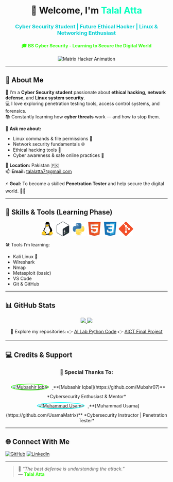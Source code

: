 <h1 align="center">👋 Welcome, I'm <span style="color:#00FFBF;">Talal Atta</span></h1>
<h3 align="center" style="color:#00CED1;">Cyber Security Student | Future Ethical Hacker | Linux & Networking Enthusiast</h3>
<h4 align="center" style="color:#39FF14;">🎓 BS Cyber Security - Learning to Secure the Digital World</h4>

<div align="center">
  <img src="https://i.gifer.com/origin/4c/4cf18e8eb36fda1bbdfe7c818b54a6b7.gif" width="600" alt="Matrix Hacker Animation"/>
</div>

---

## 🚀 About Me

🔐 I'm a **Cyber Security student** passionate about **ethical hacking**, **network defense**, and **Linux system security**.  
💻 I love exploring penetration testing tools, access control systems, and forensics.  
📚 Constantly learning how **cyber threats** work — and how to stop them.

💬 **Ask me about:**  
- Linux commands & file permissions 🐧  
- Network security fundamentals 🌐  
- Ethical hacking tools 🧰  
- Cyber awareness & safe online practices 🧠  

📍 **Location:** Pakistan 🇵🇰  
📫 **Email:** [talalatta7@gmail.com](mailto:talalatta7@gmail.com)

⚡ **Goal:** To become a skilled **Penetration Tester** and help secure the digital world. 🕵️‍♂️

---

## 🧠 Skills & Tools (Learning Phase)

<p align="center">
  <img src="https://raw.githubusercontent.com/devicons/devicon/master/icons/linux/linux-original.svg" width="45" title="Linux"/>
  <img src="https://raw.githubusercontent.com/devicons/devicon/master/icons/bash/bash-original.svg" width="45" title="Bash"/>
  <img src="https://raw.githubusercontent.com/devicons/devicon/master/icons/python/python-original.svg" width="45" title="Python"/>
  <img src="https://raw.githubusercontent.com/devicons/devicon/master/icons/html5/html5-original.svg" width="45" title="HTML5"/>
  <img src="https://raw.githubusercontent.com/devicons/devicon/master/icons/css3/css3-original.svg" width="45" title="CSS3"/>
  <img src="https://raw.githubusercontent.com/devicons/devicon/master/icons/git/git-original.svg" width="45" title="Git"/>
</p>

🛠️ Tools I’m learning:
- Kali Linux 🐉  
- Wireshark  
- Nmap  
- Metasploit (basic)  
- VS Code  
- Git & GitHub  

---

## 📊 GitHub Stats

<p align="center">
  <a href="https://github.com/Talal274/AI-Lab-Python-code">
    <img height="180em" src="https://github-readme-stats.vercel.app/api?username=Talal274&show_icons=true&theme=radical&count_private=true"/>
  </a>
  <a href="https://github.com/Talal274/AICT-Project">
    <img height="180em" src="https://github-readme-stats.vercel.app/api/top-langs/?username=Talal274&layout=compact&theme=radical"/>
  </a>
</p>

<p align="center">
  🔗 Explore my repositories:  
  👉 <a href="https://github.com/Talal274/AI-Lab-Python-code">AI Lab Python Code</a>  
  👉 <a href="https://github.com/Talal274/AICT-Project">AICT Final Project</a>
</p>

---

## 💻 Credits & Support

<div align="center">

### 🧠 Special Thanks To:

<a href="https://github.com/Mubshr07" target="_blank">
  <img src="https://avatars.githubusercontent.com/u/171249170?v=4" width="110" height="110" style="border-radius:50%; margin:10px; border: 2px solid #39FF14;" alt="Mubashir Iqbal"/>
</a>  
**[Mubashir Iqbal](https://github.com/Mubshr07)**  
*Cybersecurity Enthusiast & Mentor*  

<br>

<a href="https://github.com/UsamaMatrix" target="_blank">
  <img src="https://avatars.githubusercontent.com/u/183457301?v=4" width="110" height="110" style="border-radius:50%; margin:10px; border: 2px solid #00FFFF;" alt="Muhammad Usama"/>
</a>  
**[Muhammad Usama](https://github.com/UsamaMatrix)**  
*Cybersecurity Instructor | Penetration Tester*

</div>

---

## 🌐 Connect With Me

[![GitHub](https://img.shields.io/badge/GitHub-171515?style=for-the-badge&logo=github&logoColor=white)](https://github.com/Talal274)
[![LinkedIn](https://img.shields.io/badge/LinkedIn-0A66C2?style=for-the-badge&logo=linkedin&logoColor=white)](https://www.linkedin.com/posts/talal-atta-352369335_activity-7257288126019055616-X0VK)

---

> 🧩 *“The best defense is understanding the attack.”*  
> — <b style="color:#39FF14;">Talal Atta</b>
